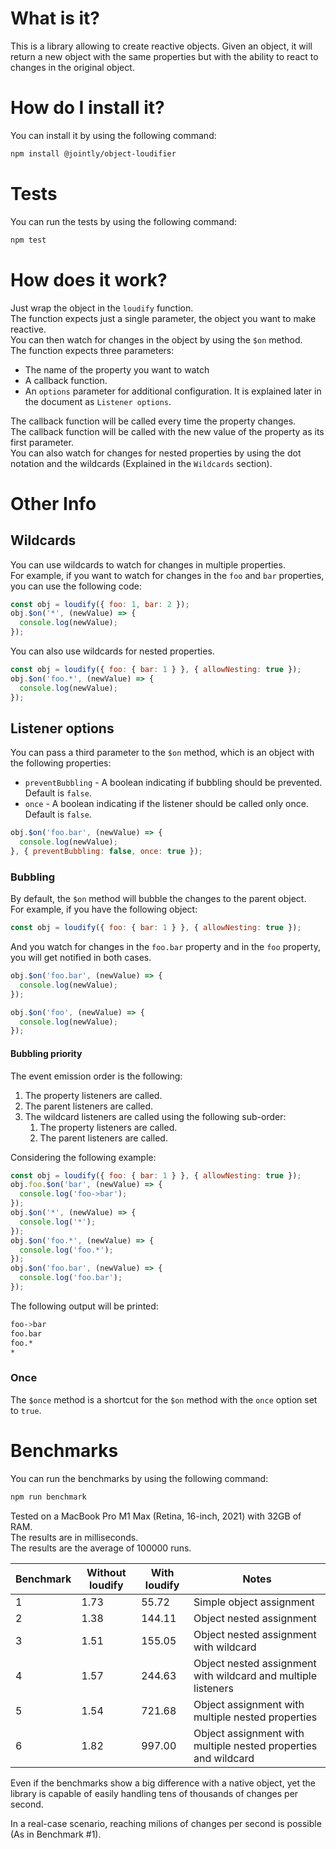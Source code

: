 # What is it?

This is a library allowing to create reactive objects.
Given an object, it will return a new object with the same properties but with the ability to react to changes in the original object.

# How do I install it?

You can install it by using the following command:

```bash
npm install @jointly/object-loudifier
```

# Tests

You can run the tests by using the following command:

```bash
npm test
```

# How does it work?

Just wrap the object in the `loudify` function.  
The function expects just a single parameter, the object you want to make reactive.  
You can then watch for changes in the object by using the `$on` method.  
The function expects three parameters:
- The name of the property you want to watch
- A callback function.  
- An `options` parameter for additional configuration. It is explained later in the document as `Listener options`.  

The callback function will be called every time the property changes.  
The callback function will be called with the new value of the property as its first parameter.  
You can also watch for changes for nested properties by using the dot notation and the wildcards (Explained in the `Wildcards` section).

# Other Info

## Wildcards

You can use wildcards to watch for changes in multiple properties.  
For example, if you want to watch for changes in the `foo` and `bar` properties, you can use the following code:

```js
const obj = loudify({ foo: 1, bar: 2 });
obj.$on('*', (newValue) => {
  console.log(newValue);
});
```

You can also use wildcards for nested properties.

```js
const obj = loudify({ foo: { bar: 1 } }, { allowNesting: true });
obj.$on('foo.*', (newValue) => {
  console.log(newValue);
});
```

## Listener options

You can pass a third parameter to the `$on` method, which is an object with the following properties:
- `preventBubbling` - A boolean indicating if bubbling should be prevented. Default is `false`.
- `once` - A boolean indicating if the listener should be called only once. Default is `false`.

```js
obj.$on('foo.bar', (newValue) => {
  console.log(newValue);
}, { preventBubbling: false, once: true });
```

### Bubbling

By default, the `$on` method will bubble the changes to the parent object.  
For example, if you have the following object:

```js
const obj = loudify({ foo: { bar: 1 } }, { allowNesting: true });
```

And you watch for changes in the `foo.bar` property and in the `foo` property, you will get notified in both cases.

```js
obj.$on('foo.bar', (newValue) => {
  console.log(newValue);
});

obj.$on('foo', (newValue) => {
  console.log(newValue);
});
```

#### Bubbling priority

The event emission order is the following:
1. The property listeners are called.
2. The parent listeners are called.
3. The wildcard listeners are called using the following sub-order:
    1. The property listeners are called.
    2. The parent listeners are called.

Considering the following example:
  
  ```js
  const obj = loudify({ foo: { bar: 1 } }, { allowNesting: true });
  obj.foo.$on('bar', (newValue) => {
    console.log('foo->bar');
  });
  obj.$on('*', (newValue) => {
    console.log('*');
  });
  obj.$on('foo.*', (newValue) => {
    console.log('foo.*');
  });
  obj.$on('foo.bar', (newValue) => {
    console.log('foo.bar');
  });
  ```

The following output will be printed:

```bash
foo->bar
foo.bar
foo.*
*
```

### Once

The `$once` method is a shortcut for the `$on` method with the `once` option set to `true`.

# Benchmarks

You can run the benchmarks by using the following command:

```bash
npm run benchmark
```

Tested on a MacBook Pro M1 Max (Retina, 16-inch, 2021) with 32GB of RAM.  
The results are in milliseconds.  
The results are the average of 100000 runs.  

| Benchmark | Without loudify | With loudify | Notes |
| --- | --- | --- | --- |
| 1 | 1.73 | 55.72 | Simple object assignment |
| 2 | 1.38 | 144.11 | Object nested assignment |
| 3 | 1.51 | 155.05 | Object nested assignment with wildcard |
| 4 | 1.57 | 244.63 | Object nested assignment with wildcard and multiple listeners |
| 5 | 1.54 | 721.68 | Object assignment with multiple nested properties |
| 6 | 1.82 | 997.00 | Object assignment with multiple nested properties and wildcard |

Even if the benchmarks show a big difference with a native object, yet the library is capable of easily handling tens of thousands of changes per second.  

In a real-case scenario, reaching milions of changes per second is possible (As in Benchmark #1).